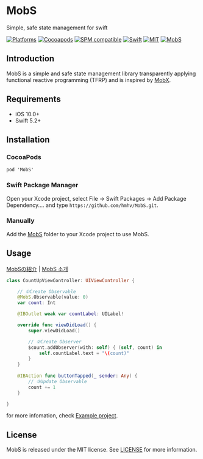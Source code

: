 # MobS

Simple, safe state management for swift

[![Platforms](https://img.shields.io/badge/platforms-iOS-lightgrey.svg)](https://github.com/hmhv/MobS)
[![Cocoapods](https://img.shields.io/cocoapods/v/MobS.svg)](https://cocoapods.org/pods/MobS)
[![SPM compatible](https://img.shields.io/badge/SPM-Compatible-brightgreen.svg?style=flat)](https://swift.org/package-manager/)
[![Swift](https://img.shields.io/badge/Swift-5.2-orange.svg)](https://swift.org)
[![MIT](https://img.shields.io/badge/License-MIT-red.svg)](https://opensource.org/licenses/MIT)
[![MobS](https://github.com/hmhv/MobS/workflows/MobS/badge.svg)](https://github.com/hmhv/MobS/actions?query=workflow%3AMobS)

## Introduction

MobS is a simple and safe state management library transparently applying functional reactive programming (TFRP) and is inspired by [MobX](https://mobx.js.org/).

## Requirements

- iOS 10.0+
- Swift 5.2+

## Installation

### CocoaPods

```
pod 'MobS'
```

### Swift Package Manager

Open your Xcode project, select File -> Swift Packages -> Add Package Dependency.... and type `https://github.com/hmhv/MobS.git`.


### Manually 

Add the <a href="https://github.com/hmhv/MobS/tree/master/Sources/MobS">MobS</a> folder to your Xcode project to use MobS.</p>

## Usage

[MobSの紹介](https://hmhv.info/2020/05/about-mobs/) | [MobS 소개](https://hmhv.info/2020/05/about-mobs-k/) 

``` swift
class CountUpViewController: UIViewController {

    // ①Create Observable
    @MobS.Observable(value: 0)
    var count: Int

    @IBOutlet weak var countLabel: UILabel!

    override func viewDidLoad() {
        super.viewDidLoad()

        // ②Create Observer
        $count.addObserver(with: self) { (self, count) in
            self.countLabel.text = "\(count)"
        }
    }
    
    @IBAction func buttonTapped(_ sender: Any) {
        // ③Update Observable
        count += 1
    }

}
```


for more infomation, check [Example project](https://github.com/hmhv/MobS/tree/master/Example).

## License

MobS is released under the MIT license. See [LICENSE](https://github.com/hmhv/MobS/blob/master/LICENSE) for more information.